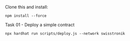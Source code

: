 Clone this and install:
```shell
npm install --force
```
Task 01 - Deploy a simple contract
```shell
npx hardhat run scripts/deploy.js --network swisstronik
```
